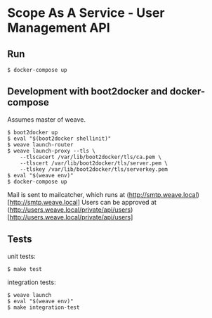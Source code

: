 # Scope As A Service - User Management API

## Run

```
$ docker-compose up
```

## Development with boot2docker and docker-compose

Assumes master of weave.

```
$ boot2docker up
$ eval "$(boot2docker shellinit)"
$ weave launch-router
$ weave launch-proxy --tls \
    --tlscacert /var/lib/boot2docker/tls/ca.pem \
    --tlscert /var/lib/boot2docker/tls/server.pem \
    --tlskey /var/lib/boot2docker/tls/serverkey.pem
$ eval "$(weave env)"
$ docker-compose up
```

Mail is sent to mailcatcher, which runs at (http://smtp.weave.local)[http://smtp.weave.local]
Users can be approved at (http://users.weave.local/private/api/users)[http://users.weave.local/private/api/users]

## Tests

unit tests:

```
$ make test
```

integration tests:

```
$ weave launch
$ eval "$(weave env)"
$ make integration-test
```
